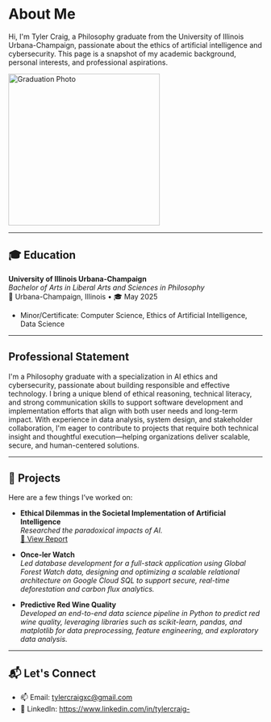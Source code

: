 #  About Me

Hi, I'm Tyler Craig, a Philosophy graduate from the University of Illinois Urbana-Champaign, passionate about the ethics of artificial intelligence and cybersecurity. This page is a snapshot of my academic background, personal interests, and professional aspirations.

<img src="https://github.com/user-attachments/assets/33501258-ee0a-4124-ac3d-a9b88c6a74fa" alt="Graduation Photo" width="300"/>


---

## 🎓 Education

**University of Illinois Urbana-Champaign**  
*Bachelor of Arts in Liberal Arts and Sciences in Philosophy*  
📍 Urbana-Champaign, Illinois • 🎓 May 2025  
- Minor/Certificate: Computer Science, Ethics of Artificial Intelligence, Data Science

---

## Professional Statement

I'm a Philosophy graduate with a specialization in AI ethics and cybersecurity, passionate about building responsible and effective technology. I bring a unique blend of ethical reasoning, technical literacy, and strong communication skills to support software development and implementation efforts that align with both user needs and long-term impact. With experience in data analysis, system design, and stakeholder collaboration, I'm eager to contribute to projects that require both technical insight and thoughtful execution—helping organizations deliver scalable, secure, and human-centered solutions.

---

## 🧪 Projects

Here are a few things I’ve worked on:

- **Ethical Dilemmas in the Societal Implementation of Artificial Intelligence**  
  _Researched the paradoxical impacts of AI._  
  [📎 View Report](https://drive.google.com/file/d/1-vrpuHFpNmgDCWOkYGsugSP9-6nbyKuj/view?usp=sharing)

- **Once-ler Watch**  
  _Led database development for a full-stack application using Global Forest Watch data, designing and optimizing a scalable relational architecture on Google Cloud SQL to support secure, real-time deforestation and carbon flux analytics._
  
- **Predictive Red Wine Quality**  
  _Developed an end-to-end data science pipeline in Python to predict red wine quality, leveraging libraries such as scikit-learn, pandas, and matplotlib for data preprocessing, feature engineering, and exploratory data analysis._ 
---

## 📬 Let's Connect

- 📫 Email: tylercraigxc@gmail.com
- 💼 LinkedIn: https://www.linkedin.com/in/tylercraig-

